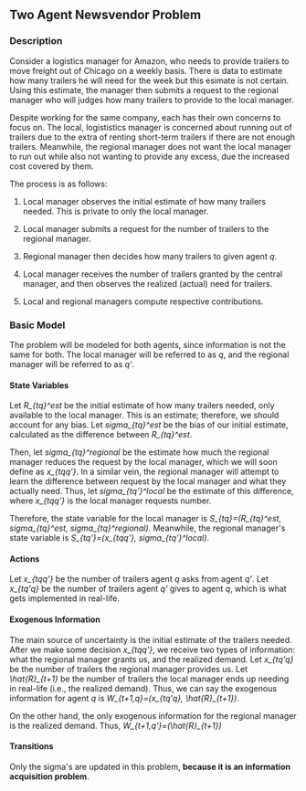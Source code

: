 ## Two Agent Newsvendor Problem

### Description

Consider a logistics manager for Amazon, who needs to provide trailers to move freight out of Chicago on a weekly basis.
There is data to estimate how many trailers he will need for the week but this esimate is not certain.
Using this estimate, the manager then submits a request to the regional manager who will judges how many
trailers to provide to the local manager.

Despite working for the same company, each has their own concerns to focus on. The local, logististics manager is 
concerned about running out of trailers due to the extra of renting short-term trailers if there are not enough
trailers. Meanwhile, the regional manager does not want the local manager to run out while also not wanting
to provide any excess, due the increased cost covered by them. 

The process is as follows:
1. Local manager observes the initial estimate of how many trailers needed. This is private
to only the local manager.
   
2. Local manager submits a request for the number of trailers to the regional manager.

3. Regional manager then decides how many trailers to given agent *q*.

4. Local manager receives the number of trailers granted by the central manager, and then observes the
realized (actual) need for trailers.
   
5. Local and regional managers compute respective contributions.

### Basic Model

The problem will be modeled for both agents, since information is not the same for both. The local
manager will be referred to as *q*, and the regional manager will be referred to as *q'*.

#### State Variables

Let *R_{tq}^est* be the initial estimate of how many trailers needed, only available to the local manager. This is an 
estimate; therefore, we should account for any bias. Let *sigma_{tq}^est* be the bias of our initial estimate, calculated
as the difference between *R_{tq}^est*. 

Then, let *sigma_{tq}^regional* be the estimate how much the regional manager reduces the request by the local manager,
which we will soon define as *x_{tqq'}*. In a similar vein, the regional manager will attempt to learn the difference 
between request by the local manager and what they actually need. Thus, let *sigma_{tq'}^local* be the estimate of this
difference, where *x_{tqq'}* is the local manager requests number. 

Therefore, the state variable for the local manager is *S_{tq}=(R_{tq}^est, sigma_{tq}^est, sigma_{tq}^regional)*. Meanwhile,
the regional manager's state variable is *S_{tq'}=(x_{tqq'}, sigma_{tq'}^local)*.

#### Actions

Let *x_{tqq'}* be the number of trailers agent *q* asks from agent *q'*. Let *x_{tq'q}* be the number of trailers agent
*q'* gives to agent *q*, which is what gets implemented in real-life.

#### Exogenous Information

The main source of uncertainty is the initial estimate of the trailers needed. After we make some decision *x_{tqq'}*, 
we receive two types of information: what the regional manager grants us, and the realized demand. Let *x_{tq'q}* be the 
number of trailers the regional manager provides us. Let *\hat{R}_{t+1}* be the number of trailers the local manager
ends up needing in real-life (i.e., the realized demand). Thus, we can say the exogenous information for agent *q* is 
*W_{t+1,q}=(x_{tq'q}, \hat{R}_{t+1})*.

On the other hand, the only exogenous information for the regional manager is the realized demand. Thus, 
*W_{t+1,q'}=(\hat{R}_{t+1})*

#### Transitions

Only the sigma's are updated in this problem, **because it is an information acquisition problem**.  
